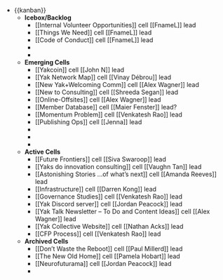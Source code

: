 - {{kanban}}
    - **Icebox/Backlog**
        - [[Internal Volunteer Opportunities]] cell
[[FnameL]] lead
        - [[Things We Need]] cell
[[FnameL]] lead
        - [[Code of Conduct]] cell
[[FnameL]] lead
        - 
        - 
    - **Emerging Cells**
        - [[Yakcoin]] cell
[[John N]] lead
        - [[Yak Network Map]] cell
[[Vinay Débrou]] lead
        - [[New Yak+Welcoming Comm]] cell
[[Alex Wagner]] lead
        - [[New to Consulting]] cell
[[Shreeda Segan]] lead
        - [[Online-Offsites]] cell
[[Alex Wagner]] lead
        - [[Member Database]]  cell
[[Maier Fenster]] lead? 
        - [[Momentum Problem]] cell
[[Venkatesh Rao]] lead
        - [[Publishing Ops]] cell
[[Jenna]] lead
        - 
        - 
        - 
    - **Active Cells**
        - [[Future Frontiers]] cell
[[Siva Swaroop]] lead
        - [[Yaks do innovation consulting]] cell
[[Vaughn Tan]] lead
        - [[Astonishing Stories
...of what’s next]] cell
[[Amanda Reeves]] lead
        - [[Infrastructure]] cell 
[[Darren Kong]] lead
        - [[Governance Studies]] cell
[[Venkatesh Rao]] lead
        - [[Yak Discord server]] cell
[[Jordan Peacock]]  lead
        - [[Yak Talk Newsletter – To Do and Content Ideas]] cell
[[Alex Wagner]] lead
        - [[Yak Collective Website]] cell
[[Nathan Acks]] lead
        - [[CFP Process]] cell
[[Venkatesh Rao]] lead
    - **Archived Cells**
        - [[Don’t Waste the Reboot]] cell 
[[Paul Millerd]] lead
        - [[The New Old Home]] cell
[[Pamela Hobart]] lead
        - [[Neurofuturama]] cell
[[Jordan Peacock]] lead
        - 
